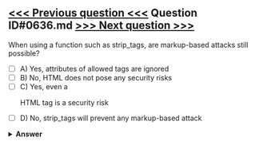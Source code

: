 [<<< Previous question <<<](0635.md)   Question ID#0636.md   [>>> Next question >>>](0637.md)
---

When using a function such as strip_tags, are markup-based attacks still possible?




- [ ] A) Yes, attributes of allowed tags are ignored
- [ ] B) No, HTML does not pose any security risks
- [ ] C) Yes, even a <p> HTML tag is a security risk
- [ ] D) No, strip_tags will prevent any markup-based attack

<details><summary><b>Answer</b></summary>
<p>
  Answer: <strong>A</strong>
</p>
</details>
